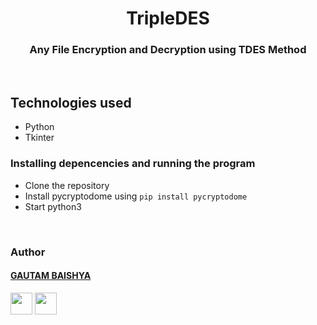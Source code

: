 
<h1 align="center">TripleDES</h1>
<h3 align="center">Any File Encryption and Decryption using TDES Method </h3>
<br>

## Technologies used
* Python
* Tkinter

### Installing depencencies and running the program
* Clone the repository
* Install pycryptodome using `pip install pycryptodome`
* Start python3


<br>
                                                            
### Author


#### [GAUTAM BAISHYA](https://github.com/gautambaishya) 
[<img src="https://image.flaticon.com/icons/svg/185/185964.svg" width="35" padding="10">](https://www.linkedin.com/in/gautam-baishya-6ab513194/)
[<img src="https://image.flaticon.com/icons/svg/185/185981.svg" width="35" padding="10">](https://www.facebook.com/sri.gautam.77/)
